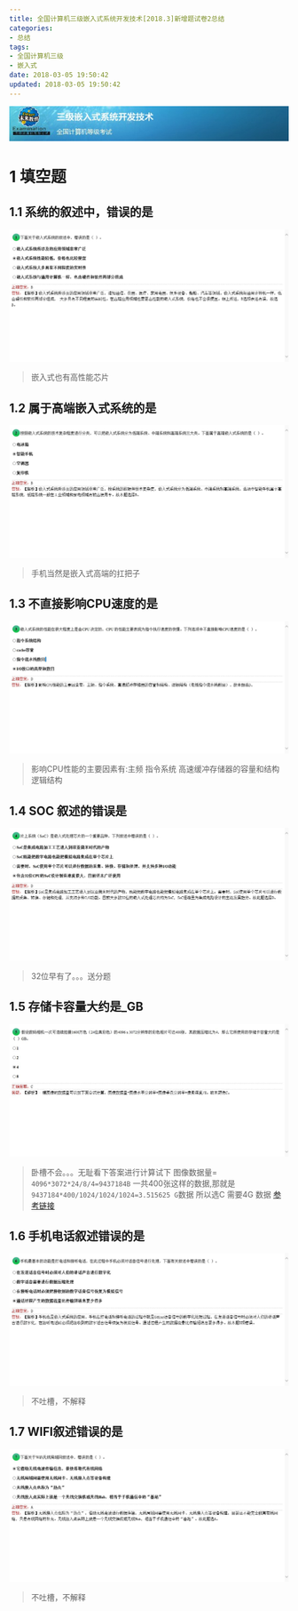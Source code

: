 ```yaml
---
title: 全国计算机三级嵌入式系统开发技术[2018.3]新增题试卷2总结
categories:
- 总结
tags:
- 全国计算机三级
- 嵌入式
date: 2018-03-05 19:50:42
updated: 2018-03-05 19:50:42
---
```

![title.jpg](全国计算机三级嵌入式系统开发技术[2018.3]-新增题试卷2总结/title.jpg)
<!-- more -->

# 1 填空题

## 1.1 系统的叙述中，错误的是
![1.1.jpg](全国计算机三级嵌入式系统开发技术[2018.3]-新增题试卷2总结/1.1.jpg)

> 嵌入式也有高性能芯片

## 1.2 属于高端嵌入式系统的是
![1.2.jpg](全国计算机三级嵌入式系统开发技术[2018.3]-新增题试卷2总结/1.2.jpg)

> 手机当然是嵌入式高端的扛把子

## 1.3 不直接影响CPU速度的是
![1.3.jpg](全国计算机三级嵌入式系统开发技术[2018.3]-新增题试卷2总结/1.3.jpg)

> 影响CPU性能的主要因素有:主频 指令系统 高速缓冲存储器的容量和结构 逻辑结构

## 1.4 SOC 叙述的错误是
![1.4.jpg](全国计算机三级嵌入式系统开发技术[2018.3]-新增题试卷2总结/1.4.jpg)

> 32位早有了。。。送分题

## 1.5 存储卡容量大约是_GB
![1.5.jpg](全国计算机三级嵌入式系统开发技术[2018.3]-新增题试卷2总结/1.5.jpg)

> 卧槽不会。。。无耻看下答案进行计算试下 图像数据量=  ``` 4096*3072*24/8/4=9437184B ```
一共400张这样的数据,那就是``` 9437184*400/1024/1024/1024=3.515625 G ```数据 所以选C 需要4G 数据 [参考链接](http://it.da-quan.net/article.php?id=1819461994146910068)

## 1.6 手机电话叙述错误的是
![1.6.jpg](全国计算机三级嵌入式系统开发技术[2018.3]-新增题试卷2总结/1.6.jpg)

> 不吐槽，不解释

## 1.7 WIFI叙述错误的是
![1.7.jpg](全国计算机三级嵌入式系统开发技术[2018.3]-新增题试卷2总结/1.7.jpg)

> 不吐槽，不解释